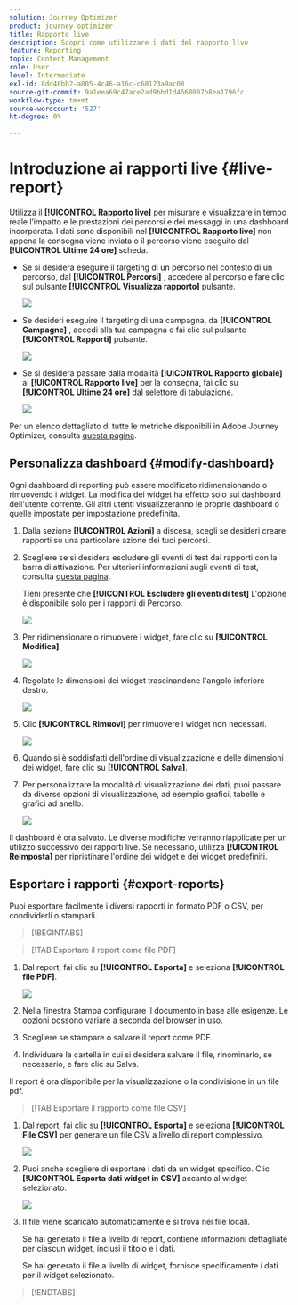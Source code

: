 ```yaml
---
solution: Journey Optimizer
product: journey optimizer
title: Rapporto live
description: Scopri come utilizzare i dati del rapporto live
feature: Reporting
topic: Content Management
role: User
level: Intermediate
exl-id: 8dd48bb2-a805-4c46-a16c-c68173a9ac08
source-git-commit: 9a1eea69c47ace2ad9bbd1d4668007b8ea1796fc
workflow-type: tm+mt
source-wordcount: '527'
ht-degree: 0%

---
```


# Introduzione ai rapporti live {#live-report}

Utilizza il **[!UICONTROL Rapporto live]** per misurare e visualizzare in tempo reale l’impatto e le prestazioni dei percorsi e dei messaggi in una dashboard incorporata.
I dati sono disponibili nel **[!UICONTROL Rapporto live]** non appena la consegna viene inviata o il percorso viene eseguito dal **[!UICONTROL Ultime 24 ore]** scheda.

* Se si desidera eseguire il targeting di un percorso nel contesto di un percorso, dal **[!UICONTROL Percorsi]** , accedere al percorso e fare clic sul pulsante **[!UICONTROL Visualizza rapporto]** pulsante.

  ![](assets/report_journey.png)

* Se desideri eseguire il targeting di una campagna, da **[!UICONTROL Campagne]** , accedi alla tua campagna e fai clic sul pulsante **[!UICONTROL Rapporti]** pulsante.

  ![](assets/report_campaign.png)

* Se si desidera passare dalla modalità **[!UICONTROL Rapporto globale]** al **[!UICONTROL Rapporto live]** per la consegna, fai clic su **[!UICONTROL Ultime 24 ore]** dal selettore di tabulazione.

  ![](assets/report_3.png)

Per un elenco dettagliato di tutte le metriche disponibili in Adobe Journey Optimizer, consulta [questa pagina](#list-of-components-live).

## Personalizza dashboard {#modify-dashboard}

Ogni dashboard di reporting può essere modificato ridimensionando o rimuovendo i widget. La modifica dei widget ha effetto solo sul dashboard dell&#39;utente corrente. Gli altri utenti visualizzeranno le proprie dashboard o quelle impostate per impostazione predefinita.

1. Dalla sezione **[!UICONTROL Azioni]** a discesa, scegli se desideri creare rapporti su una particolare azione dei tuoi percorsi.

1. Scegliere se si desidera escludere gli eventi di test dai rapporti con la barra di attivazione. Per ulteriori informazioni sugli eventi di test, consulta [questa pagina](../building-journeys/testing-the-journey.md).

   Tieni presente che **[!UICONTROL Escludere gli eventi di test]** L&#39;opzione è disponibile solo per i rapporti di Percorso.

   ![](assets/report_modify_6.png)

1. Per ridimensionare o rimuovere i widget, fare clic su **[!UICONTROL Modifica]**.

   ![](assets/report_modify_7.png)

1. Regolate le dimensioni dei widget trascinandone l&#39;angolo inferiore destro.

   ![](assets/report_modify_8.png)

1. Clic **[!UICONTROL Rimuovi]** per rimuovere i widget non necessari.

   ![](assets/report_modify_9.png)

1. Quando si è soddisfatti dell&#39;ordine di visualizzazione e delle dimensioni dei widget, fare clic su **[!UICONTROL Salva]**.

1. Per personalizzare la modalità di visualizzazione dei dati, puoi passare da diverse opzioni di visualizzazione, ad esempio grafici, tabelle e grafici ad anello.

   ![](assets/report_modify_11.png)

Il dashboard è ora salvato. Le diverse modifiche verranno riapplicate per un utilizzo successivo dei rapporti live. Se necessario, utilizza **[!UICONTROL Reimposta]** per ripristinare l&#39;ordine dei widget e dei widget predefiniti.

## Esportare i rapporti {#export-reports}

Puoi esportare facilmente i diversi rapporti in formato PDF o CSV, per condividerli o stamparli.

>[!BEGINTABS]

>[!TAB Esportare il report come file PDF]

1. Dal report, fai clic su **[!UICONTROL Esporta]** e seleziona **[!UICONTROL file PDF]**.

   ![](assets/export_6.png)

1. Nella finestra Stampa configurare il documento in base alle esigenze. Le opzioni possono variare a seconda del browser in uso.

1. Scegliere se stampare o salvare il report come PDF.

1. Individuare la cartella in cui si desidera salvare il file, rinominarlo, se necessario, e fare clic su Salva.

Il report è ora disponibile per la visualizzazione o la condivisione in un file pdf.

>[!TAB Esportare il rapporto come file CSV]

1. Dal report, fai clic su **[!UICONTROL Esporta]** e seleziona **[!UICONTROL File CSV]** per generare un file CSV a livello di report complessivo.

   ![](assets/export_4.png)

1. Puoi anche scegliere di esportare i dati da un widget specifico. Clic **[!UICONTROL Esporta dati widget in CSV]** accanto al widget selezionato.

   ![](assets/export_5.png)

1. Il file viene scaricato automaticamente e si trova nei file locali.

   Se hai generato il file a livello di report, contiene informazioni dettagliate per ciascun widget, inclusi il titolo e i dati.

   Se hai generato il file a livello di widget, fornisce specificamente i dati per il widget selezionato.

>[!ENDTABS]
